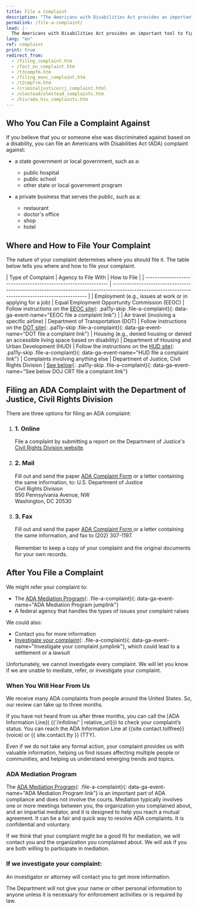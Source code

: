 ```yaml
---
title: File a Complaint
description: "The Americans with Disabilities Act provides an important tool to fight discrimination: filing a complaint with an appropriate federal agency.  This page outlines the steps to get you started."
permalink: /file-a-complaint/
lead: |-
  The Americans with Disabilities Act provides an important tool to fight discrimination: filing a complaint with an appropriate federal agency.  This page outlines the steps to get you started.
lang: "en"
ref: complaint
print: true
redirect_from:
  - /filing_complaint.htm
  - /fact_on_complaint.htm
  - /t3compfm.htm
  - /filing_eeoc_complaint.htm
  - /t2cmpfrm.htm
  - /criminaljustice/cj_complaint.html
  - /olmstead/olmstead_complaints.htm
  - /hiv/ada_hiv_complaints.htm
---
```


## Who You Can File a Complaint Against

If you believe that you or someone else was discriminated against based on a disability, you can file an Americans with Disabilities Act (ADA) complaint against:

- a state government or local government, such as a:
  - public hospital
  - public school
  - other state or local government program

- a private business that serves the public, such as a:
  - restaurant
  - doctor's office
  - shop
  - hotel

## Where and How to File Your Complaint

The nature of your complaint determines where you should file it. The table below tells you where and how to file your complaint.

| Type of Complaint                                              | Agency to File With                                              | How to File                                                                                                                             |
| -------------------------------------------------------------- | ------------------------------------------------------------------------------------------------------------------------------------------------- |
| Employment (e.g., issues at work or in applying for a job) | Equal Employment Opportunity Commission (EEOC) | Follow instructions on the [EEOC site](http://www.eeoc.gov/filing-charge-discrimination){: .pa11y-skip .file-a-complaint}{: data-ga-event-name="EEOC file a complaint link"}                                                       |
| Air travel (involving a specific airline)                   | Department of Transportation (DOT) | Follow instructions on the [DOT site](http://www.transportation.gov/airconsumer/complaints-alleging-discriminatory-treatment-against-disabled-travelers){: .pa11y-skip .file-a-complaint}{: data-ga-event-name="DOT file a complaint link"}
| Housing (e.g., denied housing or denied an accessible living space based on disability)                 | Department of Housing and Urban Development (HUD) | Follow the instructions on the [HUD site](https://www.hud.gov/program_offices/fair_housing_equal_opp/online-complaint){: .pa11y-skip .file-a-complaint}{: data-ga-event-name="HUD file a complaint link"}
| Complaints involving anything else                                                          | Department of Justice, Civil Rights Division                                                           | [See below](#filing-a-complaint-with-the-department-of-justice-civil-rights-division){: .pa11y-skip .file-a-complaint}{: data-ga-event-name="See below DOJ CRT file a complaint link"}

## Filing an ADA Complaint with the Department of Justice, Civil Rights Division
There are three options for filing an ADA complaint:
<div class="filing-options">
<ol>
<li>
<h3 class="margin-left-1">1. Online</h3>
<span>File a complaint by submitting a report on the Department of Justice's <a href="https://civilrights.justice.gov/report?utm_campaign=499a0d26-884a-47aa-9afc-70094d92e6f5" class="file-a-complaint" data-ga-event-name="DOJ CRT file a complaint link">Civil Rights Division website</a>.</span>
</li>

<li>
<h3 class="margin-left-1">2. Mail</h3>
<span>Fill out and send the paper <a class="pa11y-skip file-a-complaint" data-ga-event-name="ADA complaint form 1 file a complaint link" href="https://archive.ada.gov/CRT-ReportPDF-Sep2021.pdf">ADA Complaint Form</a> or a letter containing the same information, to:</span>
U.S. Department of Justice<br/>
Civil Rights Division<br/>
950 Pennsylvania Avenue, NW<br/>
Washington, DC 20530
</li>
<li>
<h3 class="margin-left-1">3. Fax</h3>
<span>Fill out and send the paper <a class="pa11y-skip file-a-complaint" data-ga-event-name="ADA complaint form 2 file a complaint link" href="https://archive.ada.gov/CRT-ReportPDF-Sep2021.pdf">ADA Complaint Form </a> or a letter containing the same information, and fax to (202) 307-1197. <br/><br/>Remember to keep a copy of your complaint and the original documents for your own records.</span>
</li>
</ol>
</div>

## After You File a Complaint

We might refer your complaint to:

- The [ADA Mediation Program](#mp){: .file-a-complaint}{: data-ga-event-name="ADA Mediation Program jumplink"}
- A federal agency that handles the types of issues your complaint raises

We could also:

- Contact you for more information
- [Investigate your complaint](#ic){: .file-a-complaint}{: data-ga-event-name="Investigate your complaint jumplink"}, which could lead to a settlement or a lawsuit

Unfortunately, we cannot investigate every complaint. We will let you know if we are unable to mediate, refer, or investigate your complaint.

### When You Will Hear From Us

We receive many ADA complaints from people around the United States. So, our review can take up to three months.

If you have not heard from us after three months, you can call the [ADA Information Line]( {{'/infoline/' | relative_url}}) to check your complaint’s status. You can reach the ADA Information Line at {{site.contact.tollfree}} (voice) or {{ site.contact.tty }} (TTY).

Even if we do not take any formal action, your complaint provides us with valuable information, helping us find issues affecting multiple people or communities, and helping us understand emerging trends and topics.

### <a name="mp"></a>ADA Mediation Program

The [ADA Mediation Program](https://archive.ada.gov/mediate.htm){: .file-a-complaint}{: data-ga-event-name="ADA Mediation Program link"} is an important part of ADA compliance and does not involve the courts. Mediation typically involves one or more meetings between you, the organization you complained about, and an impartial mediator, and it is designed to help you reach a mutual agreement. It can be a fair and quick way to resolve ADA complaints. It is confidential and voluntary.

If we think that your complaint might be a good fit for mediation, we will contact you and the organization you complained about. We will ask if you are both willing to participate in mediation.

### <a name="ic"></a>If we investigate your complaint:

An investigator or attorney will contact you to get more information.

The Department will not give your name or other personal information to anyone unless it is necessary for enforcement activities or is required by law.
